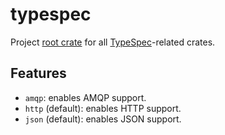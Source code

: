 # typespec

Project [root crate](https://rust-lang.github.io/rfcs/3243-packages-as-optional-namespaces.html) for all [TypeSpec](https://typespec.io)-related crates.

## Features

* `amqp`: enables AMQP support.
* `http` (default): enables HTTP support.
* `json` (default): enables JSON support.
